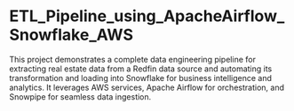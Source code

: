 # ETL_Pipeline_using_ApacheAirflow_Snowflake_AWS
This project demonstrates a complete data engineering pipeline for extracting real estate data from a Redfin data source and automating its transformation and loading into Snowflake for business intelligence and analytics. It leverages AWS services, Apache Airflow for orchestration, and Snowpipe for seamless data ingestion.
